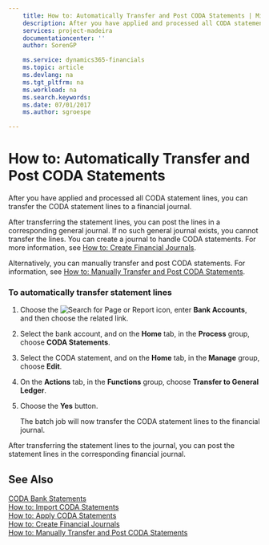 ```yaml
---
    title: How to: Automatically Transfer and Post CODA Statements | Microsoft Docs
    description: After you have applied and processed all CODA statement lines, you can transfer the CODA statement lines to a financial journal.
    services: project-madeira
    documentationcenter: ''
    author: SorenGP

    ms.service: dynamics365-financials
    ms.topic: article
    ms.devlang: na
    ms.tgt_pltfrm: na
    ms.workload: na
    ms.search.keywords:
    ms.date: 07/01/2017
    ms.author: sgroespe

---
```

# How to: Automatically Transfer and Post CODA Statements
After you have applied and processed all CODA statement lines, you can transfer the CODA statement lines to a financial journal.  
  
 After transferring the statement lines, you can post the lines in a corresponding general journal. If no such general journal exists, you cannot transfer the lines. You can create a journal to handle CODA statements. For more information, see [How to: Create Financial Journals](how-to-create-financial-journals.md).  
  
 Alternatively, you can manually transfer and post CODA statements. For information, see [How to: Manually Transfer and Post CODA Statements](how-to-manually-transfer-and-post-coda-statements.md).  
  
### To automatically transfer statement lines  
  
1.  Choose the ![Search for Page or Report](media/ui-search/search_small.png "Search for Page or Report icon") icon, enter **Bank Accounts**, and then choose the related link.  
  
2.  Select the bank account, and on the **Home** tab, in the **Process** group, choose **CODA Statements**.  
  
3.  Select the CODA statement, and on the **Home** tab, in the **Manage** group, choose **Edit**.  
  
4.  On the **Actions** tab, in the **Functions** group, choose **Transfer to General Ledger**.  
  
5.  Choose the **Yes** button.  
  
     The batch job will now transfer the CODA statement lines to the financial journal.  
  
 After transferring the statement lines to the journal, you can post the statement lines in the corresponding financial journal.  
  
## See Also  
 [CODA Bank Statements](coda-bank-statements.md)   
 [How to: Import CODA Statements](how-to-import-coda-statements.md)   
 [How to: Apply CODA Statements](how-to-apply-coda-statements.md)   
 [How to: Create Financial Journals](how-to-create-financial-journals.md)   
 [How to: Manually Transfer and Post CODA Statements](how-to-manually-transfer-and-post-coda-statements.md)